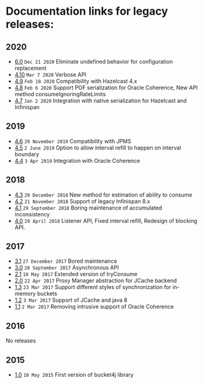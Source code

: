# Documentation links for legacy releases:
## 2020
* [6.0](https://github.com/vladimir-bukhtoyarov/bucket4j/tree/6.0) ```Dec 21 2020``` Eliminate undefined behavior for configuration replacement
* [4.10](https://github.com/vladimir-bukhtoyarov/bucket4j/tree/4.10) ```Mar 7 2020``` Verbose API
* [4.9](https://github.com/vladimir-bukhtoyarov/bucket4j/tree/4.9) ```Feb 18 2020``` Compatibility with Hazelcast 4.x
* [4.8](https://github.com/vladimir-bukhtoyarov/bucket4j/tree/4.8) ```Feb 6 2020``` Support POF serialization for Oracle Coherence, New API method consumeIgnoringRateLimits
* [4.7](https://github.com/vladimir-bukhtoyarov/bucket4j/tree/4.7) ```Jan 2 2020``` Integration with native serialization for Hazelcast and Infinispan
## 2019
* [4.6](https://github.com/vladimir-bukhtoyarov/bucket4j/tree/4.6) ```29 November 2019``` Compatibility with JPMS
* [4.5](https://github.com/vladimir-bukhtoyarov/bucket4j/tree/4.5) ```2 June 2019``` Option to allow interval refill to happen on interval boundary
* [4.4](https://github.com/vladimir-bukhtoyarov/bucket4j/tree/4.4) ```3 Apr 2019``` Integration with Oracle Coherence
## 2018
* [4.3](https://github.com/vladimir-bukhtoyarov/bucket4j/tree/4.3) ```29 December 2018``` New method for estimation of ability to consume
* [4.2](https://github.com/vladimir-bukhtoyarov/bucket4j/tree/4.2) ```21 November 2018``` Support of legacy Infinispan 8.x
* [4.1](https://github.com/vladimir-bukhtoyarov/bucket4j/tree/4.1) ```29 September 2018``` Boring maintenance of accumulated inconsistency
* [4.0](https://github.com/vladimir-bukhtoyarov/bucket4j/tree/4.0) ```29 April 2018``` Listener API, Fixed interval refill, Redesign of blocking API.
## 2017
* [3.1](https://github.com/vladimir-bukhtoyarov/bucket4j/tree/3.1) ```27 December 2017``` Bored maintenance
* [3.0](https://github.com/vladimir-bukhtoyarov/bucket4j/tree/3.0) ```20 September 2017``` Asynchronous API
* [2.1](https://github.com/vladimir-bukhtoyarov/bucket4j/tree/2.1) ```18 May 2017``` Extended version of tryConsume
* [2.0](https://github.com/vladimir-bukhtoyarov/bucket4j/tree/2.0) ```22 Apr 2017``` Proxy Manager abstraction for JCache backend
* [1.3](https://github.com/vladimir-bukhtoyarov/bucket4j/tree/1.3) ```23 Mar 2017``` Support different styles of synchronization for in-memory buckets
* [1.2](https://github.com/vladimir-bukhtoyarov/bucket4j/tree/1.2) ```3 Mar 2017``` Support of JCache and java 8
* [1.1](https://github.com/vladimir-bukhtoyarov/bucket4j/tree/1.1) ```2 Mar 2017``` Removing intrusive support of Oracle Coherence
## 2016
No releases
## 2015  
* [1.0](https://github.com/vladimir-bukhtoyarov/bucket4j/tree/release_1-0) ```10 May 2015``` First version of bucket4j library

